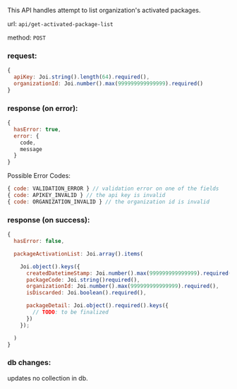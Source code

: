 This API handles attempt to list organization's activated packages.

url: `api/get-activated-package-list`

method: `POST`

### request: 
```js
{
  apiKey: Joi.string().length(64).required(),
  organizationId: Joi.number().max(999999999999999).required()
}
```

### response (on error):
```js
{
  hasError: true,
  error: {
    code,
    message
  }
}
```

Possible Error Codes:
```js
{ code: VALIDATION_ERROR } // validation error on one of the fields
{ code: APIKEY_INVALID } // the api key is invalid
{ code: ORGANIZATION_INVALID } // the organization id is invalid
```

### response (on success):
```js
{
  hasError: false,

  packageActivationList: Joi.array().items(

    Joi.object().keys({
      createdDatetimeStamp: Joi.number().max(999999999999999).required(),
      packageCode: Joi.string()required(),
      organizationId: Joi.number().max(999999999999999).required(),
      isDiscarded: Joi.boolean().required(),

      packageDetail: Joi.object().required().keys({
        // TODO: to be finalized
      })
    });

  )
}
```

### db changes:
updates no collection in db.